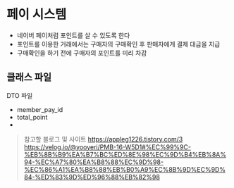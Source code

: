 # 페이 시스템 
- 네이버 페이처럼 포인트를 살 수 있도록 한다 
- 포인트를 이용한 거래에서는 구매자의 구매확인 후 판매자에게 결제 대금을 지급
- 구매확인을 하기 전에 구매자의 포인트를 미리 차감
## 클래스 파일

DTO 파일
- member_pay_id
- total_point
- 

>참고할 블로그 및 사이트
>https://appleg1226.tistory.com/3
>https://velog.io/@yooyeri/PMB-16-W5D1#%EC%99%9C-%EB%8B%B9%EA%B7%BC%ED%8E%98%EC%9D%B4%EB%8A%94-%EC%A7%80%EA%B8%88%EC%9D%98-%EC%86%A1%EA%B8%88%EB%B0%A9%EC%8B%9D%EC%9D%84-%ED%83%9D%ED%96%88%EB%82%98